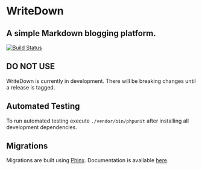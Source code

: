 # WriteDown
## A simple Markdown blogging platform.

[![Build Status](https://travis-ci.org/byrobots/writedown.svg?branch=master)](https://travis-ci.org/byrobots/writedown)

## DO NOT USE
WriteDown is currently in development. There will be breaking changes until a
release is tagged.

## Automated Testing
To run automated testing execute `./vendor/bin/phpunit` after installing all
development dependencies.

## Migrations
Migrations are built using [Phinx](https://phinx.org/). Documentation is
available [here](http://docs.phinx.org/en/latest/index.html).
